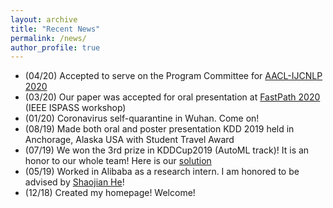```yaml
---
layout: archive
title: "Recent News"
permalink: /news/
author_profile: true
---
```


<!-- {% if author.googlescholar %}
  You can also find my articles on <u><a href="{{author.googlescholar}}">my Google Scholar profile</a>.</u>
{% endif %}

{% include base_path %}

{% for post in site.publications reversed %}
  {% include archive-single.html %}
{% endfor %} -->

- (04/20) Accepted to serve on the Program Committee for [AACL-IJCNLP 2020]([http://aacl2020.org](http://aacl2020.org/))
- (03/20) Our paper was accepted for oral presentation at [FastPath 2020](https://fastpath2020.github.io) (IEEE ISPASS workshop)
- (01/20) Coronavirus self-quarantine in Wuhan. Come on!
- (08/19) Made both oral and poster presentation KDD 2019 held in Anchorage, Alaska USA with Student Travel Award
- (07/19) We won the 3rd prize in KDDCup2019 (AutoML track)! It is an honor to our whole team! Here is our [solution](https://github.com/DominickZhang/KDDCup2019_admin)
- (05/19) Worked in Alibaba as a research intern. I am honored to be advised by [Shaojian He](https://www.linkedin.com/in/shaojian-he-85ba1627/)!
- (12/18) Created my homepage! Welcome!